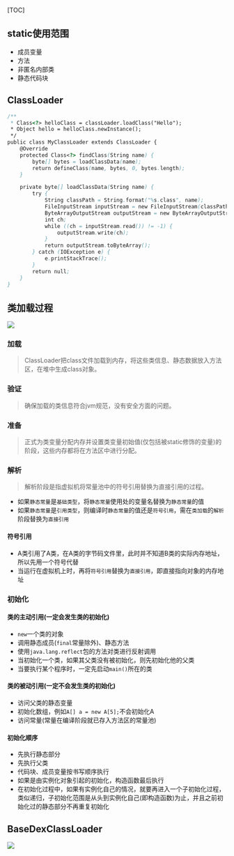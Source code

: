 [TOC]

## static使用范围
* 成员变量
* 方法
* 非匿名内部类
* 静态代码块

## ClassLoader
```java
/**
 * Class<?> helloClass = classLoader.loadClass("Hello");
 * Object hello = helloClass.newInstance();
 */
public class MyClassLoader extends ClassLoader {
    @Override
    protected Class<?> findClass(String name) {
        byte[] bytes = loadClassData(name);
        return defineClass(name, bytes, 0, bytes.length);
    }

    private byte[] loadClassData(String name) {
        try {
            String classPath = String.format("%s.class", name);
            FileInputStream inputStream = new FileInputStream(classPath);
            ByteArrayOutputStream outputStream = new ByteArrayOutputStream();
            int ch;
            while ((ch = inputStream.read()) != -1) {
                outputStream.write(ch);
            }
            return outputStream.toByteArray();
        } catch (IOException e) {
            e.printStackTrace();
        }
        return null;
    }
}
```

## 类加载过程
![](https://gitee.com/hysbtr/pic/raw/master/classLoader.png)
### 加载
> ClassLoader把class文件加载到内存，将这些类信息、静态数据放入方法区，在堆中生成class对象。

### 验证
> 确保加载的类信息符合jvm规范，没有安全方面的问题。

### 准备
> 正式为类变量分配内存并设置类变量初始值(仅包括被static修饰的变量)的阶段，这些内存都将在方法区中进行分配。

### 解析
> 解析阶段是指虚拟机将常量池中的符号引用替换为直接引用的过程。

* 如果`静态常量`是`基础类型`，将`静态常量`使用处的变量名替换为`静态常量`的值
* 如果`静态常量`是`引用类型`，则编译时`静态常量`的值还是`符号引用`，需在`类加载`的`解析`阶段替换为`直接引用`

#### 符号引用
* A类引用了A类，在A类的字节码文件里，此时并不知道B类的实际内存地址，所以先用一个符号代替
* 当运行在虚拟机上时，再将`符号引用`替换为`直接引用`，即直接指向对象的内存地址

### 初始化
#### 类的主动引用(一定会发生类的初始化)
* `new`一个类的对象
* 调用静态成员(`final`常量除外)、静态方法
* 使用`java.lang.reflect`包的方法对类进行反射调用
* 当初始化一个类，如果其父类没有被初始化，则先初始化他的父类
* 当要执行某个程序时，一定先启动`main()`所在的类

#### 类的被动引用(一定不会发生类的初始化)
* 访问父类的静态变量
* 初始化数组，例如`A[] a = new A[5];`不会初始化A
* 访问常量(常量在编译阶段就已存入方法区的常量池)

#### 初始化顺序
* 先执行静态部分
* 先执行父类
* 代码块、成员变量按书写顺序执行
* 如果是由实例化对象引起的初始化，构造函数最后执行
* 在初始化过程中，如果有实例化自己的情况，就要再进入一个子初始化过程，类似递归，子初始化范围是从头到实例化自己(即构造函数)为止，并且之前初始化过的静态部分不再重复初始化

## BaseDexClassLoader
![](https://gitee.com/hysbtr/pic/raw/master/BaseDexClassLoader.png)

